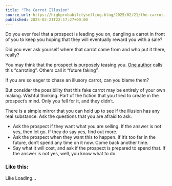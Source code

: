 ```yaml
---
title: "The Carrot Illusion"
source_url: https://highprobabilityselling.blog/2025/02/21/the-carrot-illusion
published: 2025-02-21T22:17:27+00:00
---
```

Do you ever feel that a prospect is leading you on, dangling a carrot in front of you to keep you hoping that they will eventually reward you with a sale? 


Did you ever ask yourself where that carrot came from and who put it there, really? 


You may think that the prospect is purposely teasing you. [One author](https://medium.com/@ossiana.tepfenhart/is-it-me-or-is-carroting-abuse-at-an-all-time-high-ed7a4c1c4871) calls this “carroting”. Others call it “future faking”. 


If you are so eager to chase an illusory carrot, can you blame them? 


But consider the possibility that this fake carrot may be entirely of your own making. Wishful thinking. Part of the fiction that you tried to create in the prospect’s mind. Only you fell for it, and they didn’t. 


There is a simple mirror that you can hold up to see if the illusion has any real substance. Ask the questions that you are afraid to ask. 


* Ask the prospect if they want what you are selling. If the answer is not yes, then let go. If they do say yes, find out more.
* Ask the prospect when they want this to happen. If it’s too far in the future, don’t spend any time on it now. Come back another time.
* Say what it will cost, and ask if the prospect is prepared to spend that. If the answer is not yes, well, you know what to do.


### Like this:

Like Loading...
